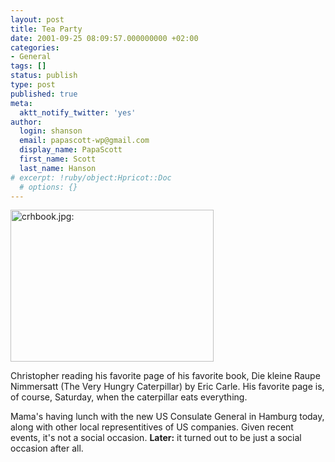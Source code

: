 ```yaml
---
layout: post
title: Tea Party
date: 2001-09-25 08:09:57.000000000 +02:00
categories:
- General
tags: []
status: publish
type: post
published: true
meta:
  aktt_notify_twitter: 'yes'
author:
  login: shanson
  email: papascott-wp@gmail.com
  display_name: PapaScott
  first_name: Scott
  last_name: Hanson
# excerpt: !ruby/object:Hpricot::Doc
  # options: {}
---
```

<p><img src="http://www.papascott.de/wordpress/wp-content/uploads/2001/09/crhbook.jpg" height="243" width="325" border="0" alt="crhbook.jpg: " /></p>
<p>Christopher reading his favorite page of his favorite book, Die kleine Raupe Nimmersatt (The Very Hungry Caterpillar) by Eric Carle. His favorite page is, of course, Saturday, when the caterpillar eats everything.</p>
<p>Mama's having lunch with the new US Consulate General in Hamburg today, along with other local representitives of US companies. Given recent events, it's not a social occasion. <b>Later:</b> it turned out to be just a social occasion after all.</p>
